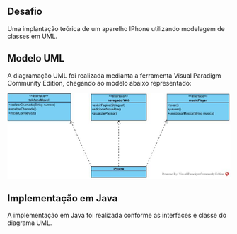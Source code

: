 ## Desafio

Uma implantação teórica de um aparelho IPhone utilizando modelagem de classes em UML.

## Modelo UML 

A diagramação UML foi realizada medianta a ferramenta Visual Paradigm Community Edition, chegando ao modelo abaixo representado:

![](./assets/iphoneUML.jpg)


## Implementação em Java 

A implementação em Java foi realizada conforme as interfaces e classe do diagrama UML. 

